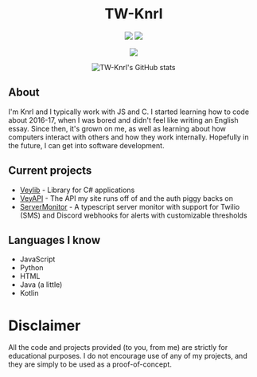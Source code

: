 <div align="center">

# TW-Knrl

[![](https://wakatime.com/badge/user/0ccf7ed5-30a2-486d-8ea4-6b0ca58cd9c9.svg)](https://wakatime.com/@0ccf7ed5-30a2-486d-8ea4-6b0ca58cd9c9)
![](https://komarev.com/ghpvc/?username=verlox&color=blueviolet)

<img src="[https://discord.c99.nl/widget/theme-4/921558491255148615.png](https://cdn.discordapp.com/attachments/1034827041058598992/1043530804443234314/Knrl_dsc.jpeg)"></img>

![TW-Knrl's GitHub stats](https://github-readme-stats.vercel.app/api?username=TW-Knrl&show_icons=true&theme=radical)

</div>

## About
I'm Knrl and I typically work with JS and C. I started learning how to code about 2016-17, when I was bored and didn't feel like writing an English essay. Since then, it's grown on me, as well as learning about how computers interact with others and how they work internally. Hopefully in the future, I can get into software development.

## Current projects
* [Veylib](https://veylib.netlify.app) - Library for C# applications
* [VeyAPI](https://veyapi.netlify.app) - The API my site runs off of and the auth piggy backs on
* [ServerMonitor](https://svrmonitor.netlify.app) - A typescript server monitor with support for Twilio (SMS) and Discord webhooks for alerts with customizable thresholds

## Languages I know
* JavaScript
* Python
* HTML
* Java (a little)
* Kotlin

# Disclaimer
All the code and projects provided (to you, from me) are strictly for educational purposes. I do not encourage use of any of my projects, and they are simply to be used as a proof-of-concept.
